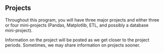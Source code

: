 ## Projects

Throughout this program, you will have three major projects and either three or four mini-projects (Pandas, Matplotlib, ETL, and possibly a database mini-project).

Information on the project will be posted as we get closer to the project periods. Sometimes, we may share information on projects sooner.
